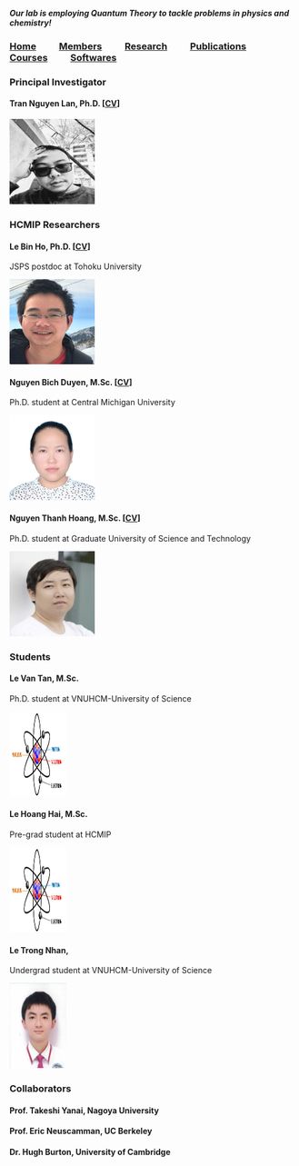 **_Our lab is employing Quantum Theory to tackle problems in physics and chemistry!_**
  
### [Home](index.md)<img src="test_space.png" width="40" height="1">[**Members**](members.md)<img src="test_space.png" width="40" height="1">[Research](research.md)<img src="test_space.png" width="40" height="1">[Publications](Publications)<img src="test_space.png" width="40" height="1">[Courses](courses.md)<img src="test_space.png" width="40" height="1">[Softwares](softwares.md)

### **Principal Investigator**
#### Tran Nguyen Lan, Ph.D. [[CV](LanTran_CV_0421.pdf)]

<img src="Lan2.jpg" width="150" height="150">

### **HCMIP Researchers**
#### Le Bin Ho, Ph.D. [[CV](DrLeBinHo-CV.pdf)]

JSPS postdoc at Tohoku University

<img src="BinHo.jpg" width="150" height="150">

#### Nguyen Bich Duyen, M.Sc. [[CV](NguyenBichDuyen-EN.pdf)]

Ph.D. student at Central Michigan University

<img src="Duyen.jpg" width="150" height="150">

#### Nguyen Thanh Hoang, M.Sc. [[CV](NguyenThanhHoang-CV.pdf)]

Ph.D. student at Graduate University of Science and Technology

<img src="Hoang.jpg" width="150" height="150">

### **Students**

#### Le Van Tan, M.Sc. 

Ph.D. student at VNUHCM-University of Science

<img src="Tan.jpg" width="100" height="150">

#### Le Hoang Hai, M.Sc. 

Pre-grad student at HCMIP

<img src="Hai.jpg" width="100" height="150">

#### Le Trong Nhan, 

Undergrad student at VNUHCM-University of Science

<img src="Nhan.jpg" width="100" height="150">
  
### **Collaborators**
  #### Prof. Takeshi Yanai, Nagoya University

  #### Prof. Eric Neuscamman, UC Berkeley

  #### Dr. Hugh Burton, University of Cambridge  
